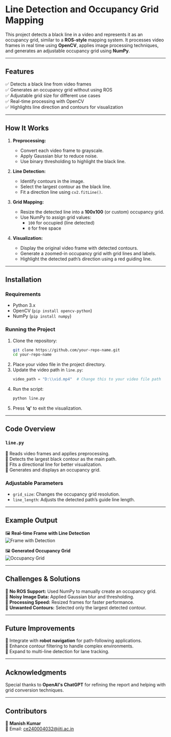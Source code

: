 

# **Line Detection and Occupancy Grid Mapping**  

This project detects a black line in a video and represents it as an occupancy grid, similar to a **ROS-style** mapping system. It processes video frames in real time using **OpenCV**, applies image processing techniques, and generates an adjustable occupancy grid using **NumPy**.  

---

## **Features**  
✅ Detects a black line from video frames  
✅ Generates an occupancy grid without using ROS  
✅ Adjustable grid size for different use cases  
✅ Real-time processing with OpenCV  
✅ Highlights line direction and contours for visualization  

---

## **How It Works**  

1. **Preprocessing:**  
   - Convert each video frame to grayscale.  
   - Apply Gaussian blur to reduce noise.  
   - Use binary thresholding to highlight the black line.  

2. **Line Detection:**  
   - Identify contours in the image.  
   - Select the largest contour as the black line.  
   - Fit a direction line using `cv2.fitLine()`.  

3. **Grid Mapping:**  
   - Resize the detected line into a **100x100** (or custom) occupancy grid.  
   - Use NumPy to assign grid values:  
     - `100` for occupied (line detected)  
     - `0` for free space  

4. **Visualization:**  
   - Display the original video frame with detected contours.  
   - Generate a zoomed-in occupancy grid with grid lines and labels.  
   - Highlight the detected path’s direction using a red guiding line.  

---

## **Installation**  

### **Requirements**  
- Python 3.x  
- OpenCV (`pip install opencv-python`)  
- NumPy (`pip install numpy`)  

### **Running the Project**  
1. Clone the repository:  
   ```sh
   git clone https://github.com/your-repo-name.git
   cd your-repo-name
   ```  
2. Place your video file in the project directory.  
3. Update the video path in `line.py`:  
   ```python
   video_path = "D:\\vid.mp4"  # Change this to your video file path
   ```  
4. Run the script:  
   ```sh
   python line.py
   ```  
5. Press **'q'** to exit the visualization.  

---

## **Code Overview**  

### `line.py`  
🔹 Reads video frames and applies preprocessing.  
🔹 Detects the largest black contour as the main path.  
🔹 Fits a directional line for better visualization.  
🔹 Generates and displays an occupancy grid.  

### **Adjustable Parameters**  
- `grid_size`: Changes the occupancy grid resolution.  
- `line_length`: Adjusts the detected path’s guide line length.  

---

## **Example Output**  

🖼 **Real-time Frame with Line Detection**  
![Frame with Detection](example_frame.png)  

🖼 **Generated Occupancy Grid**  
![Occupancy Grid](example_grid.png)  

---

## **Challenges & Solutions**  
🔸 **No ROS Support:** Used NumPy to manually create an occupancy grid.  
🔸 **Noisy Image Data:** Applied Gaussian blur and thresholding.  
🔸 **Processing Speed:** Resized frames for faster performance.  
🔸 **Unwanted Contours:** Selected only the largest detected contour.  

---

## **Future Improvements**  
🚀 Integrate with **robot navigation** for path-following applications.  
🎯 Enhance contour filtering to handle complex environments.  
📡 Expand to multi-line detection for lane tracking.  

---

## **Acknowledgments**  
Special thanks to **OpenAI's ChatGPT** for refining the report and helping with grid conversion techniques.  

---

## **Contributors**  
👤 **Manish Kumar**  
📧 Email: ce240004032@iiti.ac.in  

